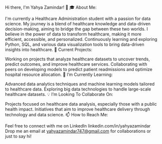 Hi there, I'm Yahya Zamindar! 👋
🎓 About Me:

I'm currently a Healthcare Administration student with a passion for data science. My journey is a blend of healthcare knowledge and data-driven decision-making, aiming to bridge the gap between these two worlds.
I believe in the power of data to transform healthcare, making it more efficient, accessible, and personalized.
Continuously learning and exploring Python, SQL, and various data visualization tools to bring data-driven insights into healthcare.
🔭 Current Projects:

Working on projects that analyze healthcare datasets to uncover trends, predict outcomes, and improve healthcare services.
Collaborating with peers on developing models to predict patient readmissions and optimize hospital resource allocation.
🌱 I’m Currently Learning:

Advanced data analytics techniques and machine learning models tailored to healthcare data.
Exploring big data technologies to handle large-scale healthcare datasets.
💡 I’m Looking To Collaborate On:

Projects focused on healthcare data analysis, especially those with a public health impact.
Initiatives that aim to improve healthcare delivery through technology and data science.
📫 How to Reach Me:

Feel free to connect with me on LinkedIn linkedin.com/in/yahyazamindar
Drop me an email at yahyazamindar747@gmail.com for collaborations or just to say hi!
